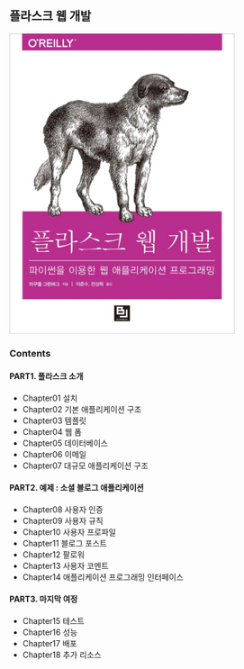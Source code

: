 ## 플라스크 웹 개발

<img src= "cover.jpg" width = "400">

### Contents

#### PART1. 플라스크 소개

- Chapter01 설치
- Chapter02 기본 애플리케이션 구조
- Chapter03 템플릿
- Chapter04 웹 폼
- Chapter05 데이터베이스
- Chapter06 이메일
- Chapter07 대규모 애플리케이션 구조


#### PART2. 예제 : 소셜 블로그 애플리케이션

- Chapter08 사용자 인증
- Chapter09 사용자 규칙
- Chapter10 사용자 프로파일
- Chapter11 블로그 포스트
- Chapter12 팔로워
- Chapter13 사용자 코멘트
- Chapter14 애플리케이션 프로그래밍 인터페이스


#### PART3. 마지막 여정

- Chapter15 테스트
- Chapter16 성능
- Chapter17 배포
- Chapter18 추가 리소스
